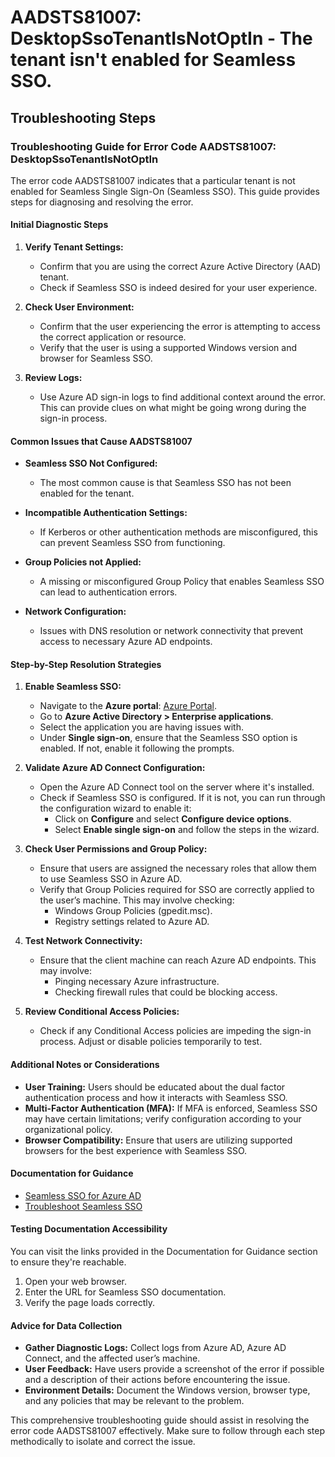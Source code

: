# AADSTS81007: DesktopSsoTenantIsNotOptIn - The tenant isn't enabled for Seamless SSO.


## Troubleshooting Steps
### Troubleshooting Guide for Error Code AADSTS81007: DesktopSsoTenantIsNotOptIn

The error code AADSTS81007 indicates that a particular tenant is not enabled for Seamless Single Sign-On (Seamless SSO). This guide provides steps for diagnosing and resolving the error.

#### Initial Diagnostic Steps

1. **Verify Tenant Settings:**
   - Confirm that you are using the correct Azure Active Directory (AAD) tenant.
   - Check if Seamless SSO is indeed desired for your user experience.

2. **Check User Environment:**
   - Confirm that the user experiencing the error is attempting to access the correct application or resource.
   - Verify that the user is using a supported Windows version and browser for Seamless SSO.

3. **Review Logs:**
   - Use Azure AD sign-in logs to find additional context around the error. This can provide clues on what might be going wrong during the sign-in process.

#### Common Issues that Cause AADSTS81007

- **Seamless SSO Not Configured:**
  - The most common cause is that Seamless SSO has not been enabled for the tenant.
  
- **Incompatible Authentication Settings:**
  - If Kerberos or other authentication methods are misconfigured, this can prevent Seamless SSO from functioning.

- **Group Policies not Applied:**
  - A missing or misconfigured Group Policy that enables Seamless SSO can lead to authentication errors.

- **Network Configuration:**
  - Issues with DNS resolution or network connectivity that prevent access to necessary Azure AD endpoints.

#### Step-by-Step Resolution Strategies

1. **Enable Seamless SSO:**
   - Navigate to the **Azure portal**: [Azure Portal](https://portal.azure.com).
   - Go to **Azure Active Directory > Enterprise applications**.
   - Select the application you are having issues with.
   - Under **Single sign-on**, ensure that the Seamless SSO option is enabled. If not, enable it following the prompts.

2. **Validate Azure AD Connect Configuration:**
   - Open the Azure AD Connect tool on the server where it's installed.
   - Check if Seamless SSO is configured. If it is not, you can run through the configuration wizard to enable it:
     - Click on **Configure** and select **Configure device options**.
     - Select **Enable single sign-on** and follow the steps in the wizard.

3. **Check User Permissions and Group Policy:**
   - Ensure that users are assigned the necessary roles that allow them to use Seamless SSO in Azure AD.
   - Verify that Group Policies required for SSO are correctly applied to the user’s machine. This may involve checking:
     - Windows Group Policies (gpedit.msc).
     - Registry settings related to Azure AD.

4. **Test Network Connectivity:**
   - Ensure that the client machine can reach Azure AD endpoints. This may involve:
     - Pinging necessary Azure infrastructure.
     - Checking firewall rules that could be blocking access.

5. **Review Conditional Access Policies:**
   - Check if any Conditional Access policies are impeding the sign-in process. Adjust or disable policies temporarily to test.

#### Additional Notes or Considerations

- **User Training:** Users should be educated about the dual factor authentication process and how it interacts with Seamless SSO.
- **Multi-Factor Authentication (MFA):** If MFA is enforced, Seamless SSO may have certain limitations; verify configuration according to your organizational policy.
- **Browser Compatibility:** Ensure that users are utilizing supported browsers for the best experience with Seamless SSO.

#### Documentation for Guidance

- [Seamless SSO for Azure AD](https://docs.microsoft.com/en-us/azure/active-directory/hybrid/how-to-connect-sso)
- [Troubleshoot Seamless SSO](https://docs.microsoft.com/en-us/azure/active-directory/hybrid/tshoot-sso)

#### Testing Documentation Accessibility

You can visit the links provided in the Documentation for Guidance section to ensure they're reachable. 

1. Open your web browser.
2. Enter the URL for Seamless SSO documentation.
3. Verify the page loads correctly.

#### Advice for Data Collection

- **Gather Diagnostic Logs:** Collect logs from Azure AD, Azure AD Connect, and the affected user’s machine.
- **User Feedback:** Have users provide a screenshot of the error if possible and a description of their actions before encountering the issue.
- **Environment Details:** Document the Windows version, browser type, and any policies that may be relevant to the problem.

This comprehensive troubleshooting guide should assist in resolving the error code AADSTS81007 effectively. Make sure to follow through each step methodically to isolate and correct the issue.